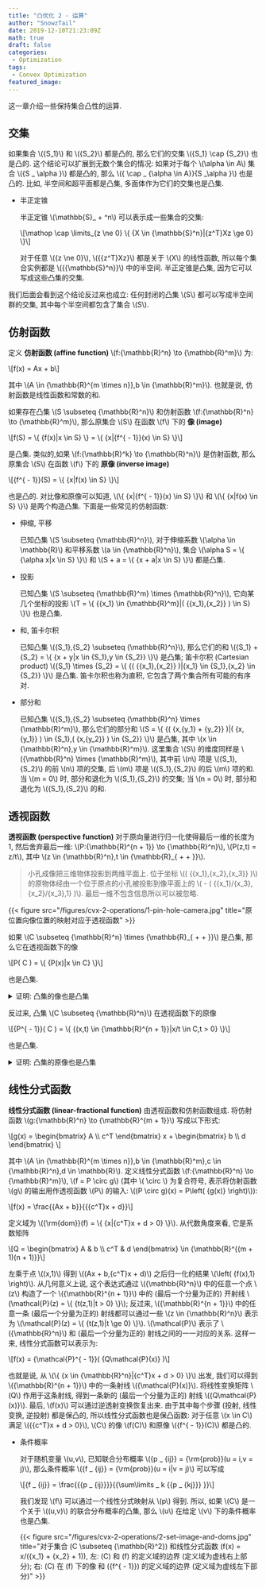 ```yaml
---
title: "凸优化 2 - 运算"
author: "SnowzTail"
date: 2019-12-10T21:23:09Z
math: true
draft: false
categories:
 - Optimization
tags:
 - Convex Optimization
featured_image:
---
```


这一章介绍一些保持集合凸性的运算.

## 交集
如果集合 \\({S_1}\\) 和 \\({S_2}\\) 都是凸的, 那么它们的交集 \\({S_1} \cap {S_2}\\) 也是凸的. 这个结论可以扩展到无数个集合的情况: 如果对于每个 \\(\alpha  \in A\\) 集合 \\({S _ \alpha }\\) 都是凸的, 那么 \\({ \cap _ {\alpha  \in A}}{S _\alpha }\\) 也是凸的. 比如, 半空间和超平面都是凸集, 多面体作为它们的交集也是凸集.

- 半正定锥

    半正定锥 \\(\mathbb{S}_ + ^n\\) 可以表示成一些集合的交集:

    \\[\mathop  \cap \limits_{z \ne 0} \\{ {X \in {\mathbb{S}^n}|{z^T}Xz \ge 0} \\}\\]

    对于任意 \\({z \ne 0}\\), \\({{z^T}Xz}\\) 都是关于 \\(X\\) 的线性函数, 所以每个集合实例都是 \\({{\mathbb{S}^n}}\\) 中的半空间. 半正定锥是凸集, 因为它可以写成这些凸集的交集.

我们后面会看到这个结论反过来也成立: 任何封闭的凸集 \\(S\\) 都可以写成半空间群的交集, 其中每个半空间都包含了集合 \\(S\\).

## 仿射函数
定义 __仿射函数 (affine function)__ \\(f:{\mathbb{R}^n} \to {\mathbb{R}^m}\\) 为:

\\[f(x) = Ax + b\\]

其中 \\(A \in {\mathbb{R}^{m \times n}},b \in {\mathbb{R}^m}\\). 也就是说, 仿射函数是线性函数和常数的和.

如果存在凸集 \\(S \subseteq {\mathbb{R}^n}\\) 和仿射函数 \\(f:{\mathbb{R}^n} \to {\mathbb{R}^m}\\), 那么原集合 \\(S\\) 在函数 \\(f\\) 下的 __像 (image)__

\\[f(S) = \\{ {f(x)|x \in S} \\} = \\{ {x|{f^{ - 1}}(x) \in S} \\}\\]

是凸集. 类似的,如果 \\(f:{\mathbb{R}^k} \to {\mathbb{R}^n}\\) 是仿射函数, 那么原集合 \\(S\\) 在函数 \\(f\\) 下的 __原像 (inverse image)__

\\[{f^{ - 1}}(S) = \\{ {x|f(x) \in S} \\}\\]

也是凸的. 对比像和原像可以知道, \\(\\{ {x|{f^{ - 1}}(x) \in S} \\}\\) 和 \\(\\{ {x|f(x) \in S} \\}\\) 是两个构造凸集. 下面是一些常见的仿射函数:

- 伸缩, 平移

    已知凸集 \\(S \subseteq {\mathbb{R}^n}\\), 对于伸缩系数 \\(\alpha  \in \mathbb{R}\\) 和平移系数 \\(a \in {\mathbb{R}^n}\\), 集合 \\(\alpha S = \\{ {\alpha x|x \in S} \\}\\) 和 \\(S + a = \\{ {x + a|x \in S} \\}\\) 都是凸集.

- 投影

    已知凸集 \\(S \subseteq {\mathbb{R}^m} \times {\mathbb{R}^n}\\), 它向某几个坐标的投影 \\(T = \\{ {{x_1} \in {\mathbb{R}^m}|\( {{x_1},{x_2}} \) \in S} \\}\\) 也是凸集.

- 和, 笛卡尔积

    已知凸集 \\({S_1},{S_2} \subseteq {\mathbb{R}^n}\\), 那么它们的和 \\({S_1} + {S_2} = \\{ {x + y|x \in {S_1},y \in {S_2}} \\}\\) 是凸集; 笛卡尔积 (Cartesian product) \\({S_1} \times {S_2} = \\{ {\( {{x_1},{x_2}} \)|{x_1} \in {S_1},{x_2} \in {S_2}} \\}\\) 是凸集. 笛卡尔积也称为直积, 它包含了两个集合所有可能的有序对.

- 部分和

    已知凸集 \\({S_1},{S_2} \subseteq {\mathbb{R}^n} \times {\mathbb{R}^m}\\), 那么它们的部分和 \\(S = \\{ {\( {x,{y_1} + {y_2}} \)|\( {x,{y_1}} \) \in {S_1},\( {x,{y_2}} \) \in {S_2}} \\}\\) 是凸集, 其中 \\(x \in {\mathbb{R}^n},y \in {\mathbb{R}^m}\\). 这里集合 \\(S\\) 的维度同样是 \\({\mathbb{R}^n} \times {\mathbb{R}^m}\\), 其中前 \\(n\\) 项是 \\({S_1},{S_2}\\) 的前 \\(n\\) 项的交集, 后 \\(m\\) 项是 \\({S_1},{S_2}\\) 的后 \\(m\\) 项的和. 当 \\(m = 0\\) 时, 部分和退化为 \\({S_1},{S_2}\\) 的交集; 当 \\(n = 0\\) 时, 部分和退化为 \\({S_1},{S_2}\\) 的和.

## 透视函数
__透视函数 (perspective function)__ 对于原向量进行归一化使得最后一维的长度为 1, 然后舍弃最后一维: \\(P:{\mathbb{R}^{n + 1}} \to {\mathbb{R}^n}\\), \\(P(z,t) = z/t\\), 其中 \\(z \in {\mathbb{R}^n},t \in {\mathbb{R}_{ +  + }}\\).

<blockquote cite="透视函数与小孔成像">
小孔成像把三维物体投影到两维平面上. 位于坐标 \(( {{x_1},{x_2},{x_3}} )\) 的原物体经由一个位于原点的小孔被投影到像平面上的 \( - ( {{x_1}/{x_3},{x_2}/{x_3},1} )\). 最后一维不包含信息所以可以被忽略.
</blockquote>

{{< figure src="/figures/cvx-2-operations/1-pin-hole-camera.jpg" title="原位置向像位置的映射对应于透视函数" >}}

如果 \\(C \subseteq {\mathbb{R}^n} \times {\mathbb{R}_{ +  + }}\\) 是凸集, 那么它在透视函数下的像

\\[P( C ) = \\{ {P(x)|x \in C} \\}\\]

也是凸集.

<details>
    <summary>证明: 凸集的像也是凸集</summary>
    <p>假设 \(x = (\tilde x,{x _ {n + 1}}),y = (\tilde y,{y _ {n + 1}}) \in {\mathbb{R}^{n + 1}}\) 并且 \({x _ {n + 1}} > 0,{y _ {n + 1}} > 0\), 那么 \(P(x) = \tilde x/{x _ {n + 1}},P(y) = \tilde y/{y _ {n + 1}}\). 对于 \(0 \le \theta  \le 1\),</p>
    <p>\[P\( {\theta x + (1 - \theta )y} \) = \frac{{\theta \tilde x + (1 - \theta )\tilde y}}{{\theta {x _ {n + 1}} + (1 - \theta ){y _ {n + 1}}}} = \mu P(x) + (1 - \mu )P(y)\]</p>
    <p>其中 \(\mu  \in [0,1]\):</p>
    <p>\[\mu  = \frac{{\theta {x _ {n + 1}}}}{{\theta {x _ {n + 1}} + (1 - \theta ){y _ {n + 1}}}}\]</p>
    <p>\(\theta \) 和 \(\mu \) 是单调的: 当 \(\theta \) 在 0, 1 间变化时形成线段 \([x,y]\), \(\mu \) 也在 0, 1 间变化形成线段 \([P(x),P(y)]\), 所以 \(P\left( {[x,y]} \right) = [P(x),P(y)]\). 由于线段在透视函数下的像 \(P\left( {[x,y]} \right)\) 属于 \(P( C )\), 所以 \([P(x),P(y)]\) 也在 \(P( C )\) 中, 即 \(P( C )\) 是凸集.</p>
</details>

反过来, 凸集 \\(C \subseteq {\mathbb{R}^n}\\) 在透视函数下的原像

\\[{P^{ - 1}}( C ) = \\{ {(x,t) \in {\mathbb{R}^{n + 1}}|x/t \in C,t > 0} \\}\\]

也是凸集.

<details>
    <summary>证明: 凸集的原像也是凸集</summary>
    <p>假设 \((x,t) \in {P^{ - 1}}( C ),(y,s) \in {P^{ - 1}}( C )\) 并且 \(0 \le \theta  \le 1\). 可知 \((x,t) \in {P^{ - 1}}( C ) \Leftrightarrow P(x,t) \in C \Leftrightarrow x/t \in C\). 我们需要证明</p>
    <p>\[\theta (x,t) + (1 - \theta )(y,s) \in {P^{ - 1}}( C ) \Leftrightarrow \frac{{\theta x + (1 - \theta )y}}{{\theta t + (1 - \theta )s}} \in C\]</p>
    <p>上式成立因为</p>
    <p>\[\frac{{\theta x + (1 - \theta )y}}{{\theta t + (1 - \theta )s}} = \mu (x/t) + (1 - \mu )(y/s)\]</p>
    <p>显然等式右边两项都属于 \(C\), 其中 \(\mu  \in [0,1]\):</p>
    <p>\[\mu  = \frac{{\theta t}}{{\theta t + (1 - \theta )s}}\]</p>
</details>

## 线性分式函数
__线性分式函数 (linear-fractional function)__ 由透视函数和仿射函数组成. 将仿射函数 \\(g:{\mathbb{R}^n} \to {\mathbb{R}^{m + 1}}\\) 写成以下形式:

\\[g(x) = \begin{bmatrix} A \\\ c^T \end{bmatrix} x + \begin{bmatrix} b \\\ d \end{bmatrix} \\]

其中 \\(A \in {\mathbb{R}^{m \times n}},b \in {\mathbb{R}^m},c \in {\mathbb{R}^n},d \in \mathbb{R}\\). 定义线性分式函数 \\(f:{\mathbb{R}^n} \to {\mathbb{R}^m}\\), \\(f = P \circ g\\) (其中 \\( \circ \\) 为复合符号, 表示将仿射函数 \\(g\\) 的输出用作透视函数 \\(P\\) 的输入: \\((P \circ g)(x) = P\left( {g(x)} \right)\\)):

\\[f(x) = \frac{{Ax + b}}{{{c^T}x + d}}\\]

定义域为 \\({\rm{dom}}(f) = \\{ {x|{c^T}x + d > 0} \\}\\). 从代数角度来看, 它是系数矩阵

\\[Q = \begin{bmatrix} A & b \\\ c^T & d \end{bmatrix} \in {\mathbb{R}^{(m + 1)(n + 1)}}\\]

左乘于点 \\((x,1)\\) 得到 \\((Ax + b,{c^T}x + d)\\) 之后归一化的结果 \\(\left( {f(x),1} \right)\\). 从几何意义上说, 这个表达式通过 \\({\mathbb{R}^n}\\) 中的任意一个点 \\(z\\) 构造了一个 \\({\mathbb{R}^{n + 1}}\\) 中的 (最后一个分量为正的) 开射线 \\(\mathcal{P}(z) = \\{ {t(z,1)|t > 0} \\}\\); 反过来, \\({\mathbb{R}^{n + 1}}\\) 中的任意一条 (最后一个分量为正的) 射线都可以通过一些 \\(z \in {\mathbb{R}^n}\\) 表示为 \\(\mathcal{P}(z) = \\{ {t(z,1)|t \ge 0} \\}\\). \\(\mathcal{P}\\) 表示了 \\({\mathbb{R}^n}\\) 和 (最后一个分量为正的) 射线之间的一一对应的关系. 这样一来, 线性分式函数可以表示为:

\\[f(x) = {\mathcal{P}^{ - 1}}\( {Q\mathcal{P}(x)} \)\\]

也就是说, 从 \\(\\{ {x \in {\mathbb{R}^n}|{c^T}x + d > 0} \\}\\) 出发, 我们可以得到 \\({\mathbb{R}^{n + 1}}\\) 中的一条射线 \\({\mathcal{P}(x)}\\). 将线性变换矩阵 \\(Q\\) 作用于这条射线, 得到一条新的 (最后一个分量为正的) 射线 \\({Q\mathcal{P}(x)}\\). 最后, \\(f(x)\\) 可以通过逆透射变换恢复出来. 由于其中每个步骤 (投射, 线性变换, 逆投射) 都是保凸的, 所以线性分式函数也是保凸函数: 对于任意 \\(x \in C\\) 满足 \\({{c^T}x + d > 0}\\), \\(C\\) 的像 \\(f\(C)\\) 和原像 \\({f^{ - 1}}\(C)\\) 都是凸的.

- 条件概率

    对于随机变量 \\(u,v\\), 已知联合分布概率 \\({p _ {ij}} = {\rm{prob}}(u = i,v = j)\\), 那么条件概率 \\({f _ {ij}} = {\rm{prob}}(u = i|v = j)\\) 可以写成

    \\[{f _ {ij}} = \frac{{{p _ {ij}}}}{{\sum\limits _ k {{p _ {kj}}} }}\\]

    我们发现 \\(f\\) 可以通过一个线性分式映射从 \\(p\\) 得到. 所以, 如果 \\(C\\) 是一个关于 \\((u,v)\\) 的联合分布概率的凸集, 那么 \\(u\\) 在给定 \\(v\\) 下的条件概率也是凸集.

    {{< figure src="/figures/cvx-2-operations/2-set-image-and-doms.jpg" title="对于集合 \(C \subseteq {\mathbb{R}^2}\) 和线性分式函数 \(f(x) = x/({x_1} + {x_2} + 1)\), 左: \(C\) 和 \(f\) 的定义域的边界 (定义域为虚线右上部分); 右: \(C\) 在 \(f\) 下的像 和 \({f^{ - 1}}\) 的定义域的边界 (定义域为虚线左下部分)" >}}
